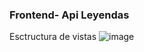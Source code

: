 ### Frontend- Api Leyendas
Esctructura de vistas
![image](https://github.com/user-attachments/assets/628f4bac-2d06-4194-b22f-f6f92216a879)
